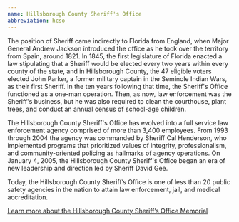 ```yaml
---
name: Hillsborough County Sheriff's Office
abbreviation: hcso
---
```

The position of Sheriff came indirectly to Florida from England, when Major General Andrew Jackson introduced the office as he took over the territory from Spain, around 1821. In 1845, the first legislature of Florida enacted a law stipulating that a Sheriff would be elected every two years within every county of the state, and in Hillsborough County, the 47 eligible voters elected John Parker, a former military captain in the Seminole Indian Wars, as their first Sheriff. In the ten years following that time, the Sheriff's Office functioned as a one-man operation. Then, as now, law enforcement was the Sheriff's business, but he was also required to clean the courthouse, plant trees, and conduct an annual census of school-age children.

The Hillsborough County Sheriff's Office has evolved into a full service law enforcement agency comprised of more than 3,400 employees. From 1993 through 2004 the agency was commanded by Sheriff Cal Henderson, who implemented programs that prioritized values of integrity, professionalism, and community-oriented policing as hallmarks of agency operations. On January 4, 2005, the Hillsborough County Sheriff's Office began an era of new leadership and direction led by Sheriff David Gee.

Today, the Hillsborough County Sheriff’s Office is one of less than 20 public safety agencies in the nation to attain law enforcement, jail, and medical accreditation.

[Learn more about the Hillsborough County Sheriff’s Office Memorial](http://www.hcso.tampa.fl.us/About-HCSO/Memorial.aspx)
